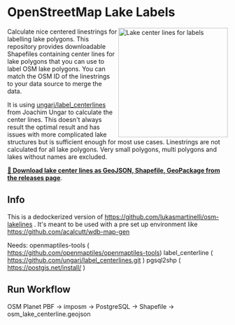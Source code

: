 # OpenStreetMap Lake Labels
<img align="right" alt="Lake center lines for labels" width="250" src="lakelines.png" />

Calculate nice centered linestrings for labelling lake polygons.
This repository provides downloadable Shapefiles containing center lines for lake polygons
that you can use to label OSM lake polygons. You can match the OSM ID of the linestrings to your
data source to merge the data.

It is using [ungarj/label_centerlines](https://github.com/ungarj/label_centerlines) from Joachim Ungar to calculate the center lines. This doesn't always result the optimal result and has issues with more complicated lake structures but is sufficient enough for most use cases. Linestrings are not calculated for all lake polygons. Very small polygons, multi polygons and lakes without names are excluded.

[**:open_file_folder: Download lake center lines as GeoJSON, Shapefile, GeoPackage from the releases page**](https://github.com/lukasmartinelli/osm-lakelines/releases/latest).

## Info
This is a dedockerized version of https://github.com/lukasmartinelli/osm-lakelines . It's meant to be used with a pre set up environment like https://github.com/acalcutt/wdb-map-gen

Needs:
openmaptiles-tools ( https://github.com/openmaptiles/openmaptiles-tools)
label_centerline ( https://github.com/ungarj/label_centerlines.git )
pgsql2shp ( https://postgis.net/install/ )

## Run Workflow
OSM Planet PBF -> imposm -> PostgreSQL -> Shapefile -> osm_lake_centerline.geojson
